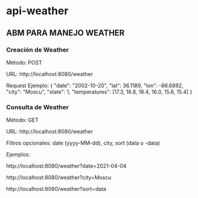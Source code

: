 # api-weather

## ABM PARA MANEJO WEATHER

### Creación de Weather

Método: POST

URL: http://localhost:8080/weather

Request Ejemplo:
{
    "date": "2002-10-20",
    "lat": 36.1189,
    "lon": -86.6892,
    "city": "Moscu",
    "state": 1,
    "temperatures": [17.3, 16.8, 16.4, 16.0, 15.6, 15.4]
}


### Consulta de Weather

Método: GET

URL: http://localhost:8080/weather

Filtros opcionales: date (yyyy-MM-dd), city, sort (data o -data)

Ejemplos:

http://localhost:8080/weather?date=2021-04-04

http://localhost:8080/weather?city=Moscu

http://localhost:8080/weather?sort=data
